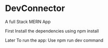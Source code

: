 # DevConnector
A full Stack MERN App 

First Install the dependencies using
npm install

Later To run the app:
Use npm run dev command
